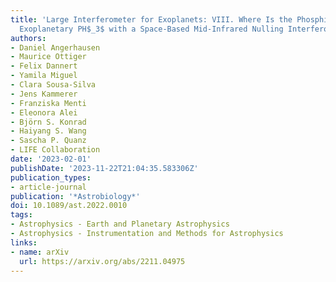 ```yaml
---
title: 'Large Interferometer for Exoplanets: VIII. Where Is the Phosphine? Observing
  Exoplanetary PH$_3$ with a Space-Based Mid-Infrared Nulling Interferometer'
authors:
- Daniel Angerhausen
- Maurice Ottiger
- Felix Dannert
- Yamila Miguel
- Clara Sousa-Silva
- Jens Kammerer
- Franziska Menti
- Eleonora Alei
- Björn S. Konrad
- Haiyang S. Wang
- Sascha P. Quanz
- LIFE Collaboration
date: '2023-02-01'
publishDate: '2023-11-22T21:04:35.583306Z'
publication_types:
- article-journal
publication: '*Astrobiology*'
doi: 10.1089/ast.2022.0010
tags:
- Astrophysics - Earth and Planetary Astrophysics
- Astrophysics - Instrumentation and Methods for Astrophysics
links:
- name: arXiv
  url: https://arxiv.org/abs/2211.04975
---
```

